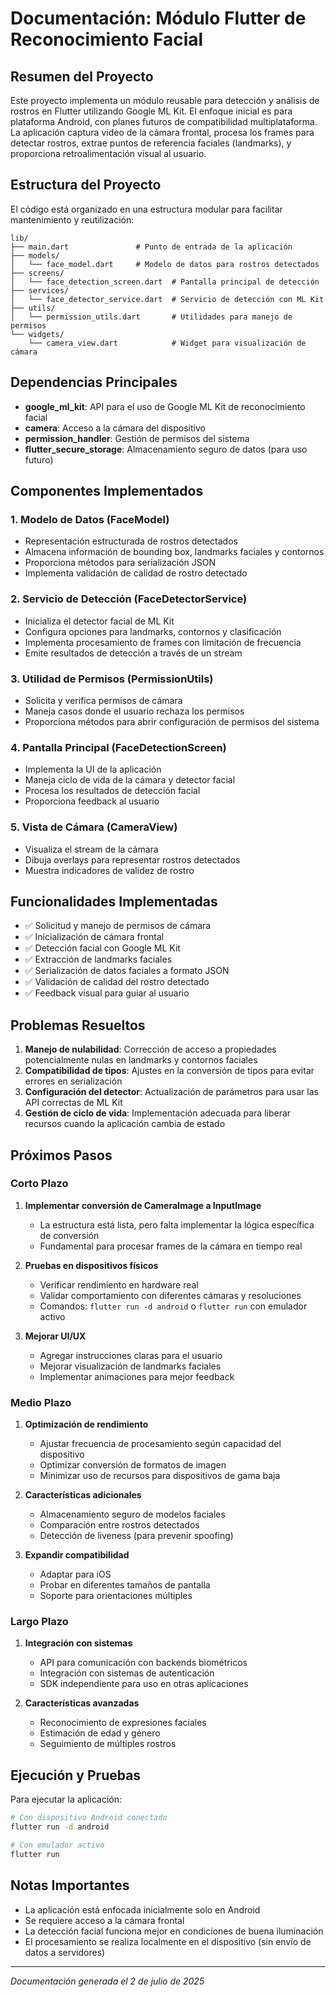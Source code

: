 # Documentación: Módulo Flutter de Reconocimiento Facial

## Resumen del Proyecto

Este proyecto implementa un módulo reusable para detección y análisis de rostros en Flutter utilizando Google ML Kit. El enfoque inicial es para plataforma Android, con planes futuros de compatibilidad multiplataforma. La aplicación captura video de la cámara frontal, procesa los frames para detectar rostros, extrae puntos de referencia faciales (landmarks), y proporciona retroalimentación visual al usuario.

## Estructura del Proyecto

El código está organizado en una estructura modular para facilitar mantenimiento y reutilización:

```
lib/
├── main.dart               # Punto de entrada de la aplicación
├── models/
│   └── face_model.dart     # Modelo de datos para rostros detectados
├── screens/
│   └── face_detection_screen.dart  # Pantalla principal de detección
├── services/
│   └── face_detector_service.dart  # Servicio de detección con ML Kit
├── utils/
│   └── permission_utils.dart       # Utilidades para manejo de permisos
└── widgets/
    └── camera_view.dart            # Widget para visualización de cámara
```

## Dependencias Principales

- **google_ml_kit**: API para el uso de Google ML Kit de reconocimiento facial
- **camera**: Acceso a la cámara del dispositivo
- **permission_handler**: Gestión de permisos del sistema
- **flutter_secure_storage**: Almacenamiento seguro de datos (para uso futuro)

## Componentes Implementados

### 1. Modelo de Datos (FaceModel)

- Representación estructurada de rostros detectados
- Almacena información de bounding box, landmarks faciales y contornos
- Proporciona métodos para serialización JSON
- Implementa validación de calidad de rostro detectado

### 2. Servicio de Detección (FaceDetectorService)

- Inicializa el detector facial de ML Kit
- Configura opciones para landmarks, contornos y clasificación
- Implementa procesamiento de frames con limitación de frecuencia
- Emite resultados de detección a través de un stream

### 3. Utilidad de Permisos (PermissionUtils)

- Solicita y verifica permisos de cámara
- Maneja casos donde el usuario rechaza los permisos
- Proporciona métodos para abrir configuración de permisos del sistema

### 4. Pantalla Principal (FaceDetectionScreen)

- Implementa la UI de la aplicación
- Maneja ciclo de vida de la cámara y detector facial
- Procesa los resultados de detección facial
- Proporciona feedback al usuario

### 5. Vista de Cámara (CameraView)

- Visualiza el stream de la cámara
- Dibuja overlays para representar rostros detectados
- Muestra indicadores de validez de rostro

## Funcionalidades Implementadas

- ✅ Solicitud y manejo de permisos de cámara
- ✅ Inicialización de cámara frontal
- ✅ Detección facial con Google ML Kit
- ✅ Extracción de landmarks faciales
- ✅ Serialización de datos faciales a formato JSON
- ✅ Validación de calidad del rostro detectado
- ✅ Feedback visual para guiar al usuario

## Problemas Resueltos

1. **Manejo de nulabilidad**: Corrección de acceso a propiedades potencialmente nulas en landmarks y contornos faciales
2. **Compatibilidad de tipos**: Ajustes en la conversión de tipos para evitar errores en serialización
3. **Configuración del detector**: Actualización de parámetros para usar las API correctas de ML Kit
4. **Gestión de ciclo de vida**: Implementación adecuada para liberar recursos cuando la aplicación cambia de estado

## Próximos Pasos

### Corto Plazo

1. **Implementar conversión de CameraImage a InputImage**
   - La estructura está lista, pero falta implementar la lógica específica de conversión
   - Fundamental para procesar frames de la cámara en tiempo real

2. **Pruebas en dispositivos físicos**
   - Verificar rendimiento en hardware real
   - Validar comportamiento con diferentes cámaras y resoluciones
   - Comandos: `flutter run -d android` o `flutter run` con emulador activo

3. **Mejorar UI/UX**
   - Agregar instrucciones claras para el usuario
   - Mejorar visualización de landmarks faciales
   - Implementar animaciones para mejor feedback

### Medio Plazo

1. **Optimización de rendimiento**
   - Ajustar frecuencia de procesamiento según capacidad del dispositivo
   - Optimizar conversión de formatos de imagen
   - Minimizar uso de recursos para dispositivos de gama baja

2. **Características adicionales**
   - Almacenamiento seguro de modelos faciales
   - Comparación entre rostros detectados
   - Detección de liveness (para prevenir spoofing)

3. **Expandir compatibilidad**
   - Adaptar para iOS
   - Probar en diferentes tamaños de pantalla
   - Soporte para orientaciones múltiples

### Largo Plazo

1. **Integración con sistemas**
   - API para comunicación con backends biométricos
   - Integración con sistemas de autenticación
   - SDK independiente para uso en otras aplicaciones

2. **Características avanzadas**
   - Reconocimiento de expresiones faciales
   - Estimación de edad y género
   - Seguimiento de múltiples rostros

## Ejecución y Pruebas

Para ejecutar la aplicación:

```bash
# Con dispositivo Android conectado
flutter run -d android

# Con emulador activo
flutter run
```

## Notas Importantes

- La aplicación está enfocada inicialmente solo en Android
- Se requiere acceso a la cámara frontal
- La detección facial funciona mejor en condiciones de buena iluminación
- El procesamiento se realiza localmente en el dispositivo (sin envío de datos a servidores)

---

*Documentación generada el 2 de julio de 2025*
